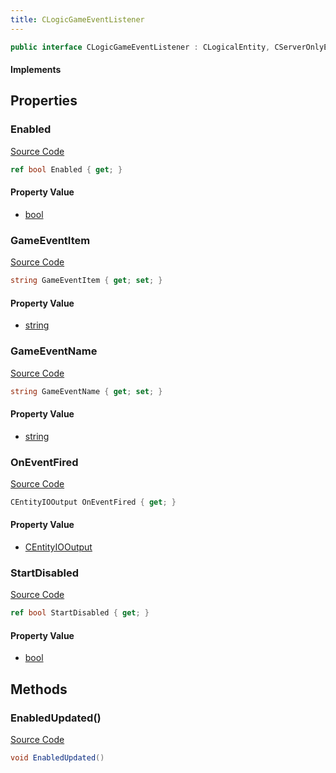 ```yaml
---
title: CLogicGameEventListener
---
```


```csharp
public interface CLogicGameEventListener : CLogicalEntity, CServerOnlyEntity, CBaseEntity, CEntityInstance, ISchemaClass<CEntityInstance>, ISchemaClass<CBaseEntity>, ISchemaClass<CServerOnlyEntity>, ISchemaClass<CLogicalEntity>, ISchemaClass<CLogicGameEventListener>, ISchemaField, ISchemaClass, INativeHandle
```

#### Implements

## Properties

### Enabled

[Source Code](https://github.com/swiftly-solution/swiftlys2/blob/beta/managed/src/SwiftlyS2.Generated/Schemas/Interfaces/CLogicGameEventListener.cs#L22)

```csharp
ref bool Enabled { get; }
```

#### Property Value

- [bool](https://learn.microsoft.com/dotnet/api/system.boolean)

### GameEventItem

[Source Code](https://github.com/swiftly-solution/swiftlys2/blob/beta/managed/src/SwiftlyS2.Generated/Schemas/Interfaces/CLogicGameEventListener.cs#L20)

```csharp
string GameEventItem { get; set; }
```

#### Property Value

- [string](https://learn.microsoft.com/dotnet/api/system.string)

### GameEventName

[Source Code](https://github.com/swiftly-solution/swiftlys2/blob/beta/managed/src/SwiftlyS2.Generated/Schemas/Interfaces/CLogicGameEventListener.cs#L18)

```csharp
string GameEventName { get; set; }
```

#### Property Value

- [string](https://learn.microsoft.com/dotnet/api/system.string)

### OnEventFired

[Source Code](https://github.com/swiftly-solution/swiftlys2/blob/beta/managed/src/SwiftlyS2.Generated/Schemas/Interfaces/CLogicGameEventListener.cs#L16)

```csharp
CEntityIOOutput OnEventFired { get; }
```

#### Property Value

- [CEntityIOOutput](/docs/api/shared/schemadefinitions/centityiooutput)

### StartDisabled

[Source Code](https://github.com/swiftly-solution/swiftlys2/blob/beta/managed/src/SwiftlyS2.Generated/Schemas/Interfaces/CLogicGameEventListener.cs#L24)

```csharp
ref bool StartDisabled { get; }
```

#### Property Value

- [bool](https://learn.microsoft.com/dotnet/api/system.boolean)

## Methods

### EnabledUpdated()

[Source Code](https://github.com/swiftly-solution/swiftlys2/blob/beta/managed/src/SwiftlyS2.Generated/Schemas/Interfaces/CLogicGameEventListener.cs#L26)

```csharp
void EnabledUpdated()
```

